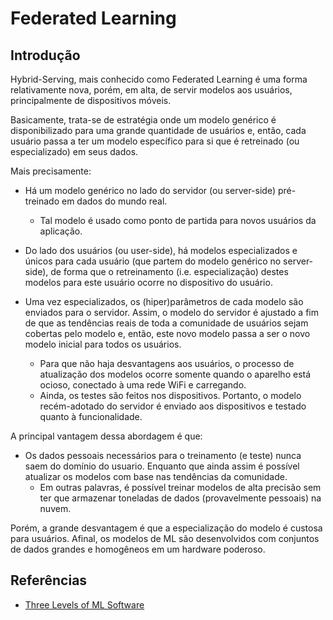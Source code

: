 # Federated Learning

## Introdução

Hybrid-Serving, mais conhecido como Federated Learning é uma forma relativamente nova, porém, em alta, de servir modelos aos usuários, principalmente de dispositivos móveis.

Basicamente, trata-se de estratégia onde um modelo genérico é disponibilizado para uma grande quantidade de usuários e, então, cada usuário passa a ter um modelo específico para si que é retreinado (ou especializado) em seus dados.

Mais precisamente:

- Há um modelo genérico no lado do servidor (ou server-side) pré-treinado em dados do mundo real.
  - Tal modelo é usado como ponto de partida para novos usuários da aplicação.

- Do lado dos usuários (ou user-side), há modelos especializados e únicos para cada usuário (que partem do modelo genérico no server-side), de forma que o retreinamento (i.e. especialização) destes modelos para este usuário ocorre no dispositivo do usuário.
- Uma vez especializados, os (hiper)parâmetros de cada modelo são enviados para o servidor. Assim, o modelo do servidor é ajustado a fim de que as tendências reais de toda a comunidade de usuários sejam cobertas pelo modelo e, então, este novo modelo passa a ser o novo modelo inicial para todos os usuários.
  - Para que não haja desvantagens aos usuários, o processo de atualização dos modelos ocorre somente quando o aparelho está ocioso, conectado à uma rede WiFi e carregando.
  - Ainda, os testes são feitos nos dispositivos. Portanto, o modelo recém-adotado do servidor é enviado aos dispositivos e testado quanto à funcionalidade.

A principal vantagem dessa abordagem é que:

- Os dados pessoais necessários para o treinamento (e teste) nunca saem do domínio do usuario. Enquanto que ainda assim é possível atualizar os modelos com base nas tendências da comunidade.
  - Em outras palavras, é possível treinar modelos de alta precisão sem ter que armazenar toneladas de dados (provavelmente pessoais) na nuvem.

Porém, a grande desvantagem é que a especialização do modelo é custosa para usuários. Afinal, os modelos de ML são desenvolvidos com conjuntos de dados grandes e homogêneos em um hardware poderoso.

## Referências

- [Three Levels of ML Software](https://ml-ops.org/content/three-levels-of-ml-software#model-machine-learning-pipelines)
